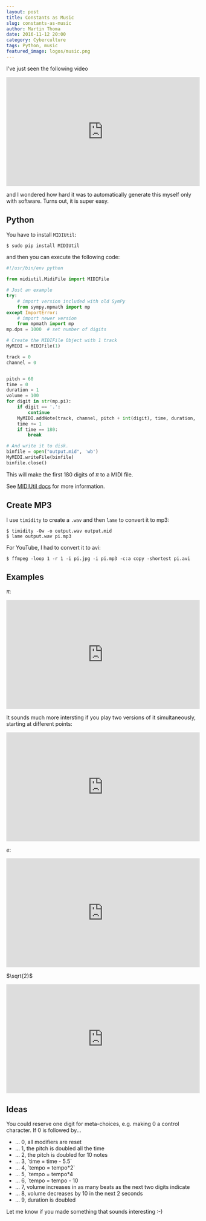 ```yaml
---
layout: post
title: Constants as Music
slug: constants-as-music
author: Martin Thoma
date: 2016-11-12 20:00
category: Cyberculture
tags: Python, music
featured_image: logos/music.png
---
```


I've just seen the following video

<iframe width="512" height="288" src="https://www.youtube-nocookie.com/embed/wK7tq7L0N8E?rel=0" frameborder="0" allowfullscreen></iframe>

and I wondered how hard it was to automatically generate this myself only with
software. Turns out, it is super easy.


## Python

You have to install `MIDIUtil`:

```bash
$ sudo pip install MIDIUtil
```

and then you can execute the following code:

```python
#!/usr/bin/env python

from midiutil.MidiFile import MIDIFile

# Just an example
try:
    # import version included with old SymPy
    from sympy.mpmath import mp
except ImportError:
    # import newer version
    from mpmath import mp
mp.dps = 1000  # set number of digits

# Create the MIDIFile Object with 1 track
MyMIDI = MIDIFile(1)

track = 0
channel = 0


pitch = 60
time = 0
duration = 1
volume = 100
for digit in str(mp.pi):
    if digit == '.':
        continue
    MyMIDI.addNote(track, channel, pitch + int(digit), time, duration, volume)
    time += 1
    if time == 180:
        break

# And write it to disk.
binfile = open("output.mid", 'wb')
MyMIDI.writeFile(binfile)
binfile.close()

```

This will make the first 180 digits of $\pi$ to a MIDI file.

See [MIDIUtil docs](http://midiutil.readthedocs.io/en/latest/) for more
information.


## Create MP3

I use `timidity` to create a `.wav` and then `lame` to convert it to mp3:

```
$ timidity -Ow -o output.wav output.mid
$ lame output.wav pi.mp3
```

For YouTube, I had to convert it to avi:

```
$ ffmpeg -loop 1 -r 1 -i pi.jpg -i pi.mp3 -c:a copy -shortest pi.avi
```


## Examples

$\pi$:

<iframe width="512" height="288" src="https://www.youtube-nocookie.com/embed/FQOcFjFdFWc?rel=0" frameborder="0" allowfullscreen></iframe>

It sounds much more intersting if you play two versions of it simultaneously, starting at different points:

<iframe width="512" height="288" src="https://www.youtube-nocookie.com/embed/-rRIg95QJHc?rel=0" frameborder="0" allowfullscreen></iframe>

$e$:

<iframe width="512" height="288" src="https://www.youtube-nocookie.com/embed/URnjSCYupu4?rel=0" frameborder="0" allowfullscreen></iframe>

$\sqrt{2}$

<iframe width="512" height="288" src="https://www.youtube-nocookie.com/embed/DKPSRozxUHA?rel=0" frameborder="0" allowfullscreen></iframe>

## Ideas

You could reserve one digit for meta-choices, e.g. making 0 a control character.
If 0 is followed by...

<ul>
     <li>... 0, all modifiers are reset</li>
     <li>... 1, the pitch is doubled all the time</li>
     <li>... 2, the pitch is doubled for 10 notes</li>
     <li>... 3, `time = time - 5.5`</li>
     <li>... 4, `tempo = tempo*2`</li>
     <li>... 5, `tempo = tempo*4</li>
     <li>... 6, `tempo = tempo - 10</li>
     <li>... 7, volume increases in as many beats as the next two digits indicate</li>
     <li>... 8, volume decreases by 10 in the next 2 seconds</li>
     <li>... 9, duration is doubled</li>
 </ul>

Let me know if you made something that sounds interesting :-)
